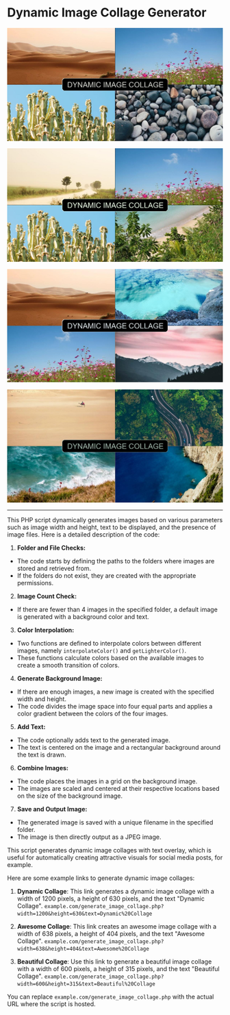 <p align="center"><h1>Dynamic Image Collage Generator</h1></p>

[![Webily](https://raw.githubusercontent.com/WebilyBE/DynamicImageCollageGenerator/main/generate_image_collage.jpeg)](https://webily.io)

[![Webily](https://raw.githubusercontent.com/WebilyBE/DynamicImageCollageGenerator/main/generate_image_collage-1.jpeg)](https://webily.io)

[![Webily](https://raw.githubusercontent.com/WebilyBE/DynamicImageCollageGenerator/main/generate_image_collage-3.jpeg)](https://webily.io)

[![Webily](https://raw.githubusercontent.com/WebilyBE/DynamicImageCollageGenerator/main/generate_image_collage-4.jpeg)](https://webily.io)

---
This PHP script dynamically generates images based on various parameters such as image width and height, text to be displayed, and the presence of image files. Here is a detailed description of the code:

1. **Folder and File Checks:**
- The code starts by defining the paths to the folders where images are stored and retrieved from.
- If the folders do not exist, they are created with the appropriate permissions.

2. **Image Count Check:**
- If there are fewer than 4 images in the specified folder, a default image is generated with a background color and text.

3. **Color Interpolation:**
- Two functions are defined to interpolate colors between different images, namely `interpolateColor()` and `getLighterColor()`.
- These functions calculate colors based on the available images to create a smooth transition of colors.

4. **Generate Background Image:**
- If there are enough images, a new image is created with the specified width and height.
- The code divides the image space into four equal parts and applies a color gradient between the colors of the four images.

5. **Add Text:**
- The code optionally adds text to the generated image.
- The text is centered on the image and a rectangular background around the text is drawn.

6. **Combine Images:**
- The code places the images in a grid on the background image.
- The images are scaled and centered at their respective locations based on the size of the background image.

7. **Save and Output Image:**
- The generated image is saved with a unique filename in the specified folder.
- The image is then directly output as a JPEG image.

This script generates dynamic image collages with text overlay, which is useful for automatically creating attractive visuals for social media posts, for example.

Here are some example links to generate dynamic image collages:

1. **Dynamic Collage**: This link generates a dynamic image collage with a width of 1200 pixels, a height of 630 pixels, and the text "Dynamic Collage". `example.com/generate_image_collage.php?width=1200&height=630&text=Dynamic%20Collage`

2. **Awesome Collage**: This link creates an awesome image collage with a width of 638 pixels, a height of 404 pixels, and the text "Awesome Collage".  `example.com/generate_image_collage.php?width=638&height=404&text=Awesome%20Collage`

3. **Beautiful Collage**: Use this link to generate a beautiful image collage with a width of 600 pixels, a height of 315 pixels, and the text "Beautiful Collage". `example.com/generate_image_collage.php?width=600&height=315&text=Beautiful%20Collage`

You can replace `example.com/generate_image_collage.php` with the actual URL where the script is hosted.
